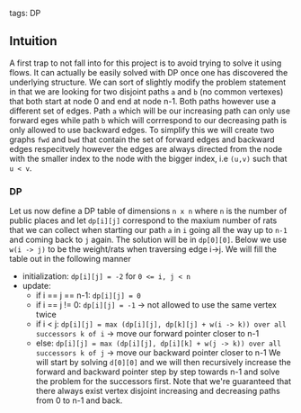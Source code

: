 tags: DP

## Intuition
A first trap to not fall into for this project is to avoid trying to solve it using flows. It can actually be easily solved with DP once one has discovered the underlying structure.
We can sort of slightly modify the problem statement in that we are looking for two disjoint paths `a` and `b` (no common vertexes) that both start at node 0 and end at node n-1. Both paths however use a different set of edges. Path `a` which will be our increasing path can only use forward eges while path `b` which will corrrespond to our decreasing path is only allowed to use backward edges.
To simplify this we will create two graphs `fwd` and `bwd` that contain the set of forward edges and backward edges respecitvely however the edges are always directed from the node with the smaller index to the node with the bigger index, i.e `(u,v)` such that `u < v`.

### DP
Let us now define a DP table of dimensions `n x n` where `n` is the number of public places and let `dp[i][j]` correspond to the maxium number of rats that we can collect when starting our path `a` in `i` going all the way up to `n-1` and coming back to `j` again. The solution will be in `dp[0][0]`. Below we use `w(i -> j)` to be the weight/rats when traversing edge i->j. We will fill the table out in the following manner
- initialization: `dp[i][j] = -2` for `0 <= i, j < n`
- update:
    - if i == j == n-1: `dp[i][j] = 0`
    - if i == j != 0: `dp[i][j] = -1` -> not allowed to use the same vertex twice
    - if i < j: `dp[i][j] = max (dp[i][j], dp[k][j] + w(i -> k)) over all successors k of i` -> move our forward pointer closer to n-1
    - else: `dp[i][j] = max (dp[i][j], dp[i][k] + w(j -> k)) over all successors k of j` -> move our backward pointer closer to n-1
We will start by solving `d[0][0]` and we will then recursively increase the forward and backward pointer step by step towards n-1 and solve the problem for the successors first. Note that we're guaranteed that there always exist vertex disjoint increasing and decreasing paths from 0 to n-1 and back.